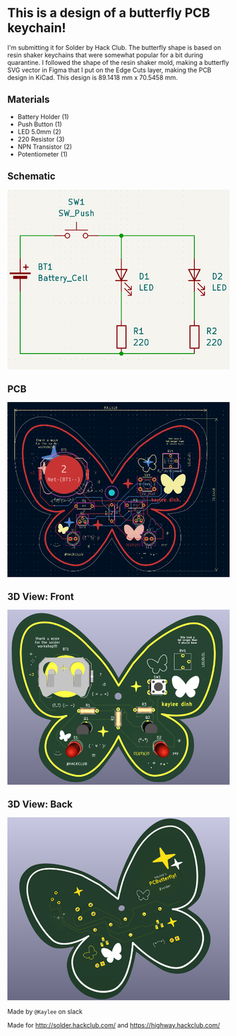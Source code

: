 # This is a design of a butterfly PCB keychain!

I'm submitting it for Solder by Hack Club.
The butterfly shape is based on resin shaker keychains that were somewhat popular for a bit during quarantine. I followed the shape of the resin shaker mold, making a butterfly SVG vector in Figma that I put on the Edge Cuts layer, making the PCB design in KiCad. This design is 89.1418 mm x 70.5458 mm.

## Materials
- Battery Holder (1)
- Push Button (1)
- LED 5.0mm (2)
- 220 Resistor (3)
- NPN Transistor (2)
- Potentiometer (1)

## Schematic
![schematic editor](images/schematic.png)

## PCB
![pcb design](images/pcb_done_foreal.png)

## 3D View: Front
![front 3d view](images/butterfly_front.png)

## 3D View: Back
![back 3d view](images/butterfly_back.png)

Made by `@Kaylee` on slack

Made for http://solder.hackclub.com/ and https://highway.hackclub.com/
